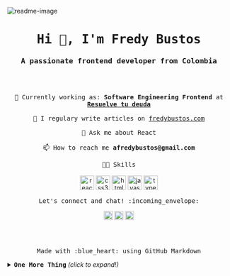 ![readme-image](https://user-images.githubusercontent.com/9376106/87886584-057c9a80-c9e4-11ea-94a8-dfe0e44c5fdd.png)

<h1 align="center"><samp>Hi 👋, I'm Fredy Bustos</samp></h1>
<h3 align="center"><samp>A passionate frontend developer from Colombia</samp></h3>

<br><br>

<p align="center">
 <samp>
  💼 Currently working as: <strong>Software Engineering Frontend</strong> at <a href="https://resuelvetudeuda.com/es-co/" target="_blank"><b>Resuelve tu deuda</b> </a>
  <br><br>
  📝 I regulary write articles on <a href="https://fredybustos.com" target="blank">fredybustos.com</a>
  <br><br>
  💬 Ask me about React
  <br><br>
  📫 How to reach me <strong>afredybustos@gmail.com</strong>
  <br><br>
  🏋🏻 Skills
 </samp>
 <br><br>
  <img src="https://konpa.github.io/devicon/devicon.git/icons/react/react-original-wordmark.svg" alt="react" width="32" height="32"/> <img src="https://konpa.github.io/devicon/devicon.git/icons/css3/css3-original-wordmark.svg" alt="css3" width="32" height="32"/> 
  <img src="https://konpa.github.io/devicon/devicon.git/icons/html5/html5-original-wordmark.svg" alt="html5" width="32" height="32"/> <img src="https://konpa.github.io/devicon/devicon.git/icons/javascript/javascript-original.svg" alt="javascript" width="32" height="32"/> 
  <img src="https://konpa.github.io/devicon/devicon.git/icons/typescript/typescript-original.svg" alt="typescript" width="32" height="32"/>
</p>

<p align="center"> 
   <samp>Let's connect and chat! :incoming_envelope:</samp>
</p>

<p align="center">
<a href="https://twitter.com/bustosfredy" target="blank"><img align="center" src="https://cdn.jsdelivr.net/npm/simple-icons@3.0.1/icons/twitter.svg" alt="bustosfredy" height="20" width="20" /></a>
<a href="https://linkedin.com/in/fredy-bustos" target="blank"><img align="center" src="https://cdn.jsdelivr.net/npm/simple-icons@3.0.1/icons/linkedin.svg" alt="fredy-bustos" height="20" width="20" /></a>
<a href="https://codesandbox.com/fredybustos" target="blank"><img align="center" src="https://cdn.jsdelivr.net/npm/simple-icons@3.0.1/icons/codesandbox.svg" alt="fredybustos" height="20" width="20" /></a>
</p>

<br><br>

<p align="center">
  <samp>Made with :blue_heart:&nbsp;using GitHub Markdown</samp>
</p>

<details>
 <h4><samp>My GitHub Stats(Only Public Contributions 😑)</samp></h4>
 <summary> <b><samp>One More Thing</b> <i>(click to expand!)</samp></i> </summary>

![Github stats](https://github-readme-stats.vercel.app/api?username=fredybustos&show_icons=true&title_color=fff&icon_color=79ff97&text_color=9f9f9f&bg_color=151515)

</details>
